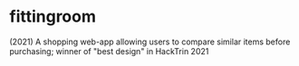 # fittingroom
(2021) A shopping web-app allowing users to compare similar items before purchasing; winner of "best design" in HackTrin 2021
